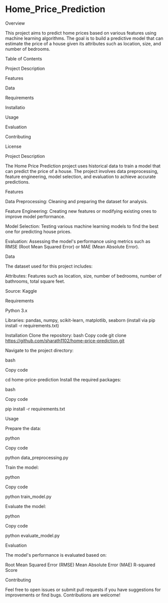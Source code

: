 # Home_Price_Prediction

Overview

This project aims to predict home prices based on various features using machine learning algorithms. The goal is to build a predictive model that can estimate the price of a house given its attributes such as location, size, and number of bedrooms.


Table of Contents

Project Description

Features

Data

Requirements

Installatio

Usage

Evaluation

Contributing

License

Project Description

The Home Price Prediction project uses historical data to train a model that can predict the price of a house. The project involves data preprocessing, feature engineering, model selection, and evaluation to achieve accurate predictions.


Features

Data Preprocessing: Cleaning and preparing the dataset for analysis.

Feature Engineering: Creating new features or modifying existing ones to improve model performance.

Model Selection: Testing various machine learning models to find the best one for predicting house prices.

Evaluation: Assessing the model's performance using metrics such as RMSE (Root Mean Squared Error) or MAE (Mean Absolute Error).

Data

The dataset used for this project includes:


Attributes: Features such as location, size, number of bedrooms, number of bathrooms, total square feet.

Source: Kaggle

Requirements

Python 3.x

Libraries: pandas, numpy, scikit-learn, matplotlib, seaborn (install via pip install -r requirements.txt)

Installation
Clone the repository:
bash
Copy code
git clone https://github.com/sharath1102/home-price-prediction.git

Navigate to the project directory:

bash

Copy code

cd home-price-prediction
Install the required packages:

bash

Copy code

pip install -r requirements.txt

Usage

Prepare the data:

python

Copy code

python data_preprocessing.py

Train the model:

python

Copy code

python train_model.py

Evaluate the model:

python

Copy code

python evaluate_model.py

Evaluation

The model's performance is evaluated based on:


Root Mean Squared Error (RMSE)
Mean Absolute Error (MAE)
R-squared Score

Contributing

Feel free to open issues or submit pull requests if you have suggestions for improvements or find bugs. Contributions are welcome!
